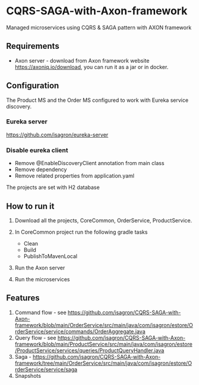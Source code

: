 # CQRS-SAGA-with-Axon-framework
Managed microservices using CQRS &amp; SAGA pattern with AXON framework


## Requirements
* Axon server - download from Axon framework website https://axoniq.io/download, you can run it as a jar or in docker.

## Configuration
The Product MS and the Order MS configured to work with Eureka service discovery. 
### Eureka server
https://github.com/isagron/eureka-server

### Disable eureka client
* Remove @EnableDiscoveryClient annotation from main class
* Remove dependency
* Remove related properties from application.yaml

The projects are set with H2 database

## How to run it
1. Download all the projects, CoreCommon, OrderService, ProductService.
2. In CoreCommon project run the following gradle tasks
   * Clean
   * Build
   * PublishToMavenLocal

3. Run the Axon server
4. Run the microservices

## Features
1. Command flow - see https://github.com/isagron/CQRS-SAGA-with-Axon-framework/blob/main/OrderService/src/main/java/com/isagron/estore/OrderService/service/commands/OrderAggregate.java
2. Query flow - see https://github.com/isagron/CQRS-SAGA-with-Axon-framework/blob/main/ProductService/src/main/java/com/isagron/estore/ProductService/services/queries/ProductQueryHandler.java
3. Saga - https://github.com/isagron/CQRS-SAGA-with-Axon-framework/tree/main/OrderService/src/main/java/com/isagron/estore/OrderService/service/saga
4. Snapshots
